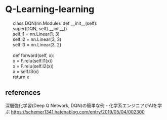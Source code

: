 # Q-Learning-learning

<ul>class DQN(nn.Module):
    def __init__(self):<br>
        super(DQN, self).__init__()<br>
        self.l1 = nn.Linear(1, 3)<br>
        self.l2 = nn.Linear(3, 3)<br>
        self.l3 = nn.Linear(3, 2)<br>
<br>
    def forward(self, x):<br>
        x = F.relu(self.l1(x))<br>
        x = F.relu(self.l2(x))<br>
        x = self.l3(x)<br>
        return x<br>
</ul>


## references
深層強化学習(Deep Q Network, DQN)の簡単な例 - 化学系エンジニアがAIを学ぶ
https://schemer1341.hatenablog.com/entry/2019/05/04/002300

